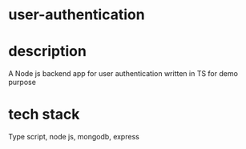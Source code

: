 # user-authentication

# description  
A Node js backend app for user authentication written in TS for demo purpose

# tech stack
Type script, node js, mongodb, express


